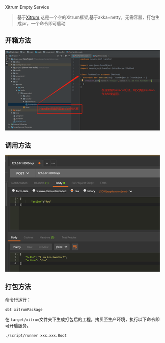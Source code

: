 Xitrum Empty Service

>基于[Xitrum](https://github.com/xitrum-framework/xitrum),这是一个空的Xitrum框架,基于akka+netty，无需容器，打包生成jar，一个命令即可启动
    
## 开箱方法
![开箱截图](./screenshot/open_method.png)

## 调用方法
![调用截图](./screenshot/user_method.png)

## 打包方法
命令行运行：
```bash
sbt xitrumPackage
```
在 `target/xitrum`文件夹下生成打包后的工程，拷贝至生产环境，执行以下命令即可开启服务。
```bash
./script/runner xxx.xxx.Boot
```


